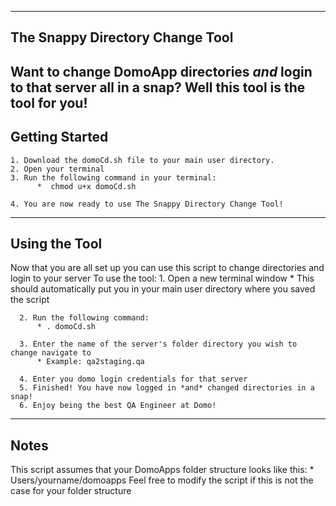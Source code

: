 ---------------------------------
The Snappy Directory Change Tool
---------------------------------
Want to change DomoApp directories *and* login to that server all in a snap?
Well this tool is the tool for you!
---------------
Getting Started
---------------
    1. Download the domoCd.sh file to your main user directory.
    2. Open your terminal
    3. Run the following command in your terminal:
          *  chmod u+x domoCd.sh

    4. You are now ready to use The Snappy Directory Change Tool!

--------------
Using the Tool
--------------
Now that you are all set up you can use this script to change directories and
login to your server
To use the tool:
      1. Open a new terminal window
          * This should automatically put you in your main user directory where
          you saved the script

      2. Run the following command:
          * . domoCd.sh

      3. Enter the name of the server's folder directory you wish to change navigate to
          * Example: qa2staging.qa

      4. Enter you domo login credentials for that server
      5. Finished! You have now logged in *and* changed directories in a snap!
      6. Enjoy being the best QA Engineer at Domo!

------
Notes
------
This script assumes that your DomoApps folder structure looks like this:
    * Users/yourname/domoapps
Feel free to modify the script if this is not the case for your folder structure
